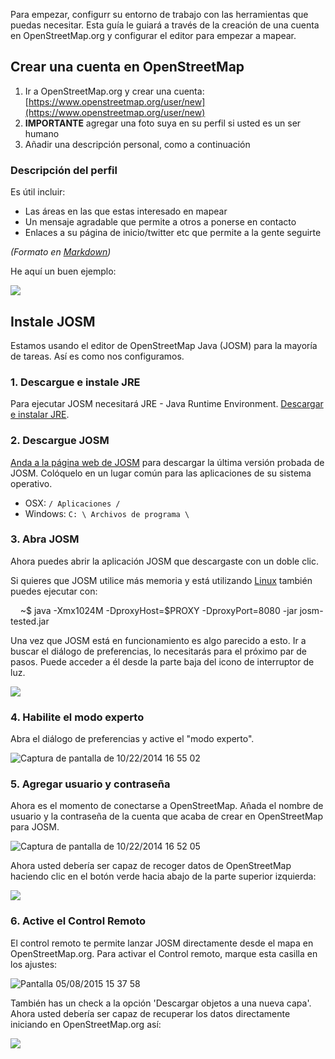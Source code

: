 Para empezar, configurr su entorno de trabajo con las herramientas que puedas necesitar. Esta guía le guiará a través de la creación de una cuenta en OpenStreetMap.org y configurar el editor para empezar a mapear.

## Crear una cuenta en OpenStreetMap

1. Ir a OpenStreetMap.org y crear una cuenta: [https://www.openstreetmap.org/user/new](https://www.openstreetmap.org/user/new)
2. **IMPORTANTE** agregar una foto suya en su perfil si usted es un ser humano
3. Añadir una descripción personal, como a continuación

### Descripción del perfil

Es útil incluir:

- Las áreas en las que estas interesado en mapear
- Un mensaje agradable que permite a otros a ponerse en contacto
- Enlaces a su página de inicio/twitter etc que permite a la gente seguirte

*(Formato en [Markdown](http://en.wikipedia.org/wiki/Markdown))*

He aquí un buen ejemplo:

![](https://s3.amazonaws.com/f.cl.ly/items/0h1C3r251C081I0n2t3x/Screen%20Shot%202014-12-12%20at%205.11.43%20PM.png)

## Instale JOSM

Estamos usando el editor de OpenStreetMap Java (JOSM) para la mayoría de tareas. Así es como nos configuramos.

### 1. Descargue e instale JRE

Para ejecutar JOSM  necesitará JRE - Java Runtime Environment. [Descargar e instalar JRE](http://www.oracle.com/technetwork/java/javase/downloads/server-jre8-downloads-2133154.html).

### 2. Descargue JOSM

[Anda a la página web de JOSM](https://josm.openstreetmap.de/wiki/Download) para descargar la última versión probada de JOSM. Colóquelo en un lugar común para las aplicaciones de su sistema operativo.

- OSX: `/ Aplicaciones /`
- Windows: `C: \ Archivos de programa \`

### 3. Abra JOSM

Ahora puedes abrir la aplicación JOSM que descargaste con un doble clic.

Si quieres que JOSM utilice más memoria y está utilizando [Linux](http://wiki.openstreetmap.org/wiki/JOSM/Linux) también puedes ejecutar con:


    ~$ java -Xmx1024M -DproxyHost=$PROXY -DproxyPort=8080 -jar josm-tested.jar


Una vez que JOSM está en funcionamiento es algo parecido a esto. Ir a buscar el diálogo de preferencias, lo necesitarás para el próximo par de pasos. Puede acceder a él desde la parte baja del icono de interruptor de  luz.

![](https://s3.amazonaws.com/f.cl.ly/items/1u073X3U3E371c122f22/Screen%20Shot%202014-12-12%20at%203.23.22%20PM.png)

### 4. Habilite el modo experto

Abra el diálogo de preferencias y active el "modo experto".

![Captura de pantalla de 10/22/2014 16 55 02](https://cloud.githubusercontent.com/assets/1152236/4744166/b9266700-5a2d-11e4-9f96-ecd7ec8b4faa.png)

### 5. Agregar usuario y contraseña

Ahora es el momento de conectarse a OpenStreetMap. Añada el nombre de usuario y la contraseña de la cuenta que acaba de crear en OpenStreetMap para JOSM.

![Captura de pantalla de 10/22/2014 16 52 05](https://cloud.githubusercontent.com/assets/1152236/4744256/bd2ced6e-5a2e-11e4-9db2-bcd198c082a6.png)

Ahora usted debería ser capaz de recoger datos de OpenStreetMap haciendo clic en el botón verde hacia abajo de la parte superior izquierda:

![](Https://s3.amazonaws.com/f.cl.ly/items/1o2A3Y383P1d2Z0c283d/josm.gif)

### 6. Active  el Control Remoto

El control remoto te permite lanzar JOSM directamente desde el mapa en OpenStreetMap.org. Para activar el Control remoto, marque esta casilla en los ajustes:

![Pantalla 05/08/2015 15 37 58](https://cloud.githubusercontent.com/assets/126868/7534456/69ced7c6-f598-11e4-8a57-d0bf2df339d9.png)

También has un check a la  opción 'Descargar objetos a una nueva capa'. Ahora usted debería ser capaz de recuperar los datos directamente iniciando en OpenStreetMap.org así:

![](https://s3.amazonaws.com/f.cl.ly/items/3R0Q3Y3W1b0h3j0k242e/josm.gif)